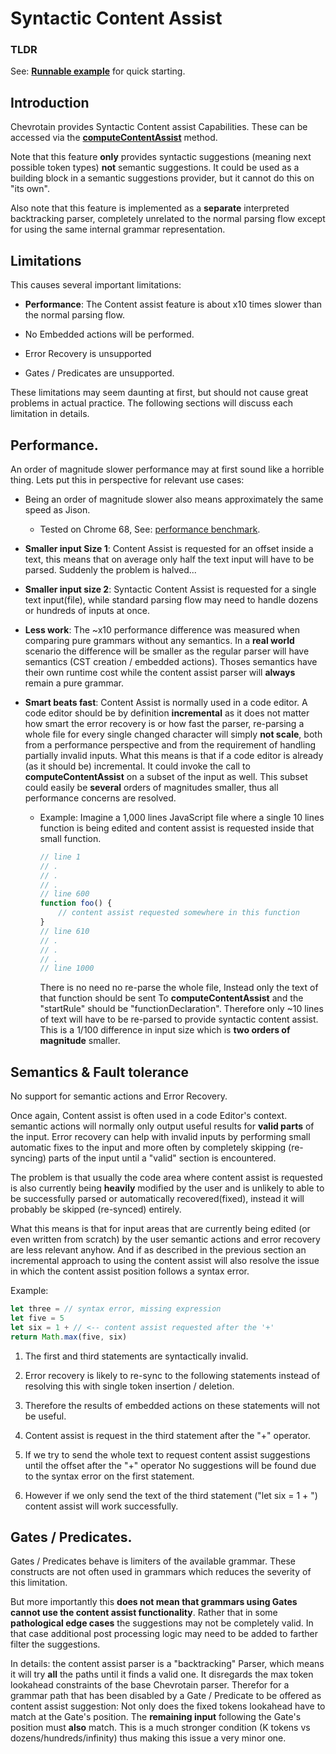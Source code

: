 # Syntactic Content Assist

### TLDR

See: [**Runnable example**](https://github.com/SAP/chevrotain/blob/master/examples/parser/content_assist/official_feature_content_assist.js) for quick starting.

## Introduction

Chevrotain provides Syntactic Content assist Capabilities.
These can be accessed via the [**computeContentAssist**](https://sap.github.io/chevrotain/documentation/3_6_1/classes/parser.html#computecontentassist) method.

Note that this feature **only** provides syntactic suggestions (meaning next possible token types) **not** semantic suggestions.
It could be used as a building block in a semantic suggestions provider, but it cannot do this on "its own".

Also note that this feature is implemented as a **separate** interpreted backtracking parser,
completely unrelated to the normal parsing flow except for using the same internal grammar representation.

## Limitations

This causes several important limitations:

-   **Performance**: The Content assist feature is about x10 times slower than the normal parsing flow.

-   No Embedded actions will be performed.

-   Error Recovery is unsupported

-   Gates / Predicates are unsupported.

These limitations may seem daunting at first, but should not cause great problems in actual practice.
The following sections will discuss each limitation in details.

## Performance.

An order of magnitude slower performance may at first sound like a horrible thing.
Lets put this in perspective for relevant use cases:

-   Being an order of magnitude slower also means approximately the same speed as Jison.

    -   Tested on Chrome 68, See: [performance benchmark](https://sap.github.io/chevrotain/performance/).

-   **Smaller input Size 1**: Content Assist is requested for an offset inside a text, this means that on average only half the text input
    will have to be parsed. Suddenly the problem is halved...

-   **Smaller input size 2**: Syntactic Content Assist is requested for a single text input(file), while standard parsing flow may need
    to handle dozens or hundreds of inputs at once.

-   **Less work**: The ~x10 performance difference was measured when comparing pure grammars without any semantics.
    In a **real world** scenario the difference will be smaller as the regular parser will have semantics (CST creation / embedded actions).
    Thoses semantics have their own runtime cost while the content assist parser will **always** remain a pure grammar.

-   **Smart beats fast**: Content Assist is normally used in a code editor. A code editor should be by definition
    **incremental** as it does not matter how smart the error recovery is or how fast the parser, re-parsing a whole
    file for every single changed character will simply **not scale**, both from a performance perspective and from the requirement
    of handling partially invalid inputs. What this means is that if a code editor is already (as it should be) incremental.
    It could invoke the call to **computeContentAssist** on a subset of the input as well. This subset could easily
    be **several** orders of magnitudes smaller, thus all performance concerns are resolved.

    -   Example: Imagine a 1,000 lines JavaScript file where a single 10 lines function is being edited and content assist
        is requested inside that small function.

        ```javascript
        // line 1
        // .
        // .
        // .
        // line 600
        function foo() {
            // content assist requested somewhere in this function
        }
        // line 610
        // .
        // .
        // .
        // line 1000
        ```

        There is no need no re-parse the whole file, Instead only the text of that function should be sent
        To **computeContentAssist** and the "startRule" should be "functionDeclaration". Therefore only ~10 lines
        of text will have to be re-parsed to provide syntactic content assist.
        This is a 1/100 difference in input size which is **two orders of magnitude** smaller.

## Semantics & Fault tolerance

No support for semantic actions and Error Recovery.

Once again, Content assist is often used in a code Editor's context.
semantic actions will normally only output useful results for **valid parts** of the input.
Error recovery can help with invalid inputs by performing small automatic fixes to the input and more often by completely
skipping (re-syncing) parts of the input until a "valid" section is encountered.

The problem is that usually the code area where content assist is requested is also currently being **heavily** modified by the user
and is unlikely to able to be successfully parsed or automatically recovered(fixed), instead it will probably be skipped (re-synced) entirely.

What this means is that for input areas that are currently being edited (or even written from scratch) by the user
semantic actions and error recovery are less relevant anyhow. And if as described in the previous section an incremental approach
to using the content assist will also resolve the issue in which the content assist position follows a syntax error.

Example:

```javascript
let three = // syntax error, missing expression
let five = 5
let six = 1 + // <-- content assist requested after the '+'
return Math.max(five, six)
```

1.  The first and third statements are syntactically invalid.

2.  Error recovery is likely to re-sync to the following statements instead of resolving this with single token insertion / deletion.

3.  Therefore the results of embedded actions on these statements will not be useful.

4.  Content assist is request in the third statement after the "+" operator.

5.  If we try to send the whole text to request content assist suggestions until the offset after the "+" operator
    No suggestions will be found due to the syntax error on the first statement.

6.  However if we only send the text of the third statement ("let six = 1 + ") content assist will work successfully.

## Gates / Predicates.

Gates / Predicates behave is limiters of the available grammar. These constructs are not often used in grammars
which reduces the severity of this limitation.

But more importantly this **does not mean that grammars using Gates cannot use the content assist functionality**.
Rather that in some **pathological edge cases** the suggestions may not be completely valid.
In that case additional post processing logic may need to be added to farther filter the suggestions.

In details: the content assist parser is a "backtracking" Parser,
which means it will try **all** the paths until it finds a valid one.
It disregards the max token lookahead constraints of the base Chevrotain parser.
Therefor for a grammar path that has been disabled by a Gate / Predicate to be offered as content assist suggestion:
Not only does the fixed tokens lookahead have to match at the Gate's position.
The **remaining input** following the Gate's position must **also** match.
This is a much stronger condition (K tokens vs dozens/hundreds/infinity) thus making this issue a very minor one.
